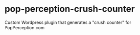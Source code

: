 pop-perception-crush-counter
============================

Custom Wordpress plugin that generates a "crush counter" for PopPerception.com